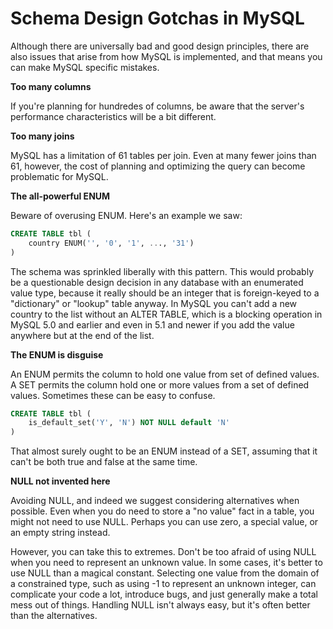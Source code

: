 # Schema Design Gotchas in MySQL

Although there are universally bad and good design principles, there are also issues that arise from how MySQL is implemented, and that means you can make MySQL specific mistakes.

**Too many columns**

If you're planning for hundredes of columns, be aware that the server's performance characteristics will be a bit different.

**Too many joins**

MySQL has a limitation of 61 tables per join. Even at many fewer joins than 61, however, the cost of planning and optimizing the query can become problematic for MySQL.

**The all-powerful ENUM**

Beware of overusing ENUM. Here's an example we saw:

```sql
CREATE TABLE tbl (
    country ENUM('', '0', '1', ..., '31')
)
```

The schema was sprinkled liberally with this pattern. This would probably be a questionable design decision in any database with an enumerated value type, because it really should be an integer that is foreign-keyed to a "dictionary" or "lookup" table anyway. In MySQL you can't add a new country to the list without an ALTER TABLE, which is a blocking operation in MySQL 5.0 and earlier and even in 5.1 and newer if you add the value anywhere but at the end of the list.

**The ENUM is disguise**

An ENUM permits the column to hold one value from set of defined values. A SET permits the column hold one or more values from a set of defined values. Sometimes these can be easy to confuse.

```sql
CREATE TABLE tbl (
    is_default_set('Y', 'N') NOT NULL default 'N'
)
```

That almost surely ought to be an ENUM instead of a SET, assuming that it can't be both true and false at the same time.

**NULL not invented here**

Avoiding NULL, and indeed we suggest considering alternatives when possible. Even when you do need to store a "no value" fact in a table, you might not need to use NULL. Perhaps you can use zero, a special value, or an empty string instead.

However, you can take this to extremes. Don't be too afraid of using NULL when you need to represent an unknown value. In some cases, it's better to use NULL than a magical constant. Selecting one value from the domain of a constrained type, such as using -1 to represent an unknown integer, can complicate your code a lot, introduce bugs, and just generally make a total mess out of things. Handling NULL isn't always easy, but it's often better than the alternatives.
